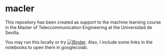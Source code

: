 # macler

This repository has been created as support to the machine learning course in the Master of Teleccommunication Engineering at the Universidad de Sevilla.

You may run this locally or try [![Binder](https://mybinder.org/badge_logo.svg)](https://mybinder.org/v2/gh/jjmurillo/macler/main). Also, I include some links in the notebooks to open them in googlecolab.

